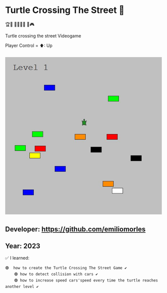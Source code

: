 # Turtle Crossing The Street 👀
  🏆🏁  🚗🚙🚗🚙  🐢🎮

Turtle crossing the street Videogame

Player Control = ⬆: Up

## ![Sample Image](https://github.com/emiliomorles/Turtle_Crossing_The_Street/blob/master/extra/example_001.JPG)

## Developer: https://github.com/emiliomorles

## Year: 2023

✅ I learned:

    🟢  how to create the Turtle Crossing The Street Game ✔️ 
        🟢 how to detect collision with cars ✔️
        🟢 how to increase speed cars'speed every time the turtle reaches another level ✔️
        
